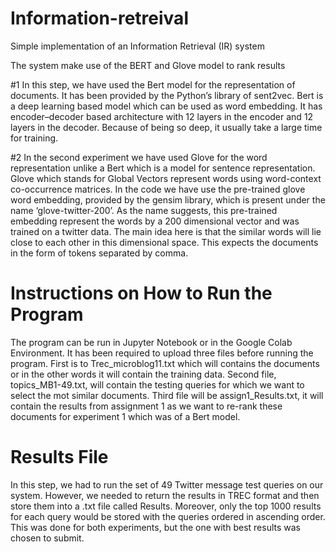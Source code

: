 # Information-retreival

Simple implementation of an Information Retrieval (IR) system 

The system make use of the BERT and Glove model to rank results 

#1 In this step, we have used the Bert model for the representation of documents. It has been provided by the Python’s library of sent2vec. Bert is a deep learning based model which can be used as word embedding. It has encoder–decoder based architecture with 12 layers in the encoder and 12 layers in the decoder. Because of being so deep, it usually take a large time for training. 


#2 In the second experiment we have used Glove for the word representation unlike a Bert which is a model for sentence representation. Glove which stands for Global Vectors represent words using word-context co-occurrence matrices. In the code we have use the pre-trained glove word embedding, provided by the gensim library, which is present under the name ‘glove-twitter-200’. As the name suggests, this pre-trained embedding represent the words by a 200 dimensional vector and was trained on a twitter data. The main idea here is that the similar words will lie close to each other in this dimensional space. This expects the documents in the form of tokens separated by comma. 


###
# Instructions on How to Run the Program
The program can be run in Jupyter Notebook or in the Google Colab Environment. It has been required to upload three files before running the program. First is to Trec_microblog11.txt which will contains the documents or in the other words it will contain the training data. Second file, topics_MB1-49.txt, will contain the testing queries for which we want to select the mot similar documents. Third file will be assign1_Results.txt, it will contain the results from assignment 1 as we want to re-rank these documents for experiment 1 which was of a Bert model.  

# Results File
In this step, we had to run the set of 49 Twitter message test queries on our system. However, we needed to return the results in TREC format and then store them into a .txt file called Results. Moreover, only the top 1000 results for each query would be stored with the queries ordered in ascending order. This was done for both experiments, but the one with best results was chosen to submit.

